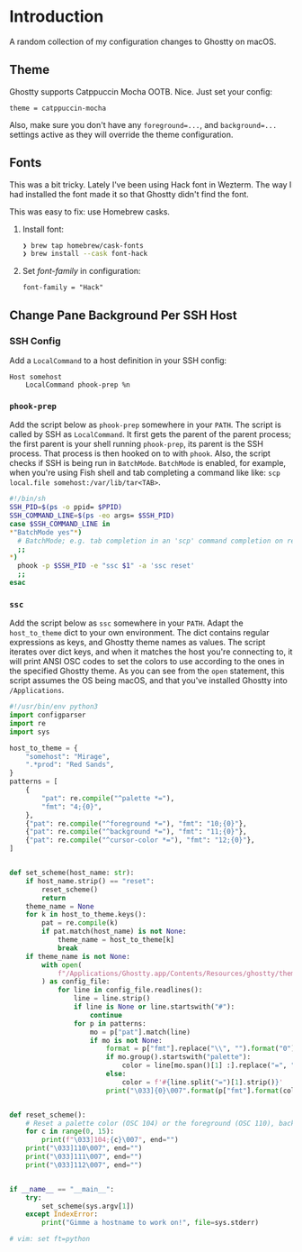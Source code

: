# Introduction
A random collection of my configuration changes to Ghostty on macOS.


## Theme
Ghostty supports Catppuccin Mocha OOTB. Nice. Just set your config:

```
theme = catppuccin-mocha
```

Also, make sure you don't have any `foreground=...`, and `background=...` settings active as they will override the theme configuration.

## Fonts
This was a bit tricky. Lately I've been using Hack font in Wezterm. The way I had installed the font made it so that Ghostty didn't find the font.

This was easy to fix: use Homebrew casks.

1. Install font:
    ```sh
    ❯ brew tap homebrew/cask-fonts
    ❯ brew install --cask font-hack
    ```
2. Set _font-family_ in configuration:
    ```
    font-family = "Hack"
    ```

## Change Pane Background Per SSH Host

### SSH Config
Add a `LocalCommand` to a host definition in your SSH config:
```
Host somehost
    LocalCommand phook-prep %n
```

### `phook-prep`
Add the script below as `phook-prep` somewhere in your `PATH`. The script is called by SSH as `LocalCommand`. It first gets the parent of the parent process; the first parent is your shell running `phook-prep`, its parent is the SSH process. That process is then hooked on to with `phook`. Also, the script checks if SSH is being run in `BatchMode`. `BatchMode` is enabled, for example, when you're using Fish shell and tab completing a command like like: `scp local.file somehost:/var/lib/tar<TAB>`.

```sh
#!/bin/sh
SSH_PID=$(ps -o ppid= $PPID)
SSH_COMMAND_LINE=$(ps -eo args= $SSH_PID)
case $SSH_COMMAND_LINE in
*"BatchMode yes"*)
  # BatchMode; e.g. tab completion in an 'scp' command completion on remote server
  ;;
*)
  phook -p $SSH_PID -e "ssc $1" -a 'ssc reset'
  ;;
esac
```

### `ssc`
Add the script below as `ssc` somewhere in your `PATH`. Adapt the `host_to_theme` dict to your own environment. The dict contains regular expressions as keys, and Ghostty theme names as values. The script iterates over dict keys, and when it matches the host you're connecting to, it will print ANSI OSC codes to set the colors to use according to the ones in the specified Ghostty theme. As you can see from the `open` statement, this script assumes the OS being macOS, and that you've installed Ghostty into `/Applications`.

```python
#!/usr/bin/env python3
import configparser
import re
import sys

host_to_theme = {
    "somehost": "Mirage",
    ".*prod": "Red Sands",
}
patterns = [
    {
        "pat": re.compile("^palette *="),
        "fmt": "4;{0}",
    },
    {"pat": re.compile("^foreground *="), "fmt": "10;{0}"},
    {"pat": re.compile("^background *="), "fmt": "11;{0}"},
    {"pat": re.compile("^cursor-color *="), "fmt": "12;{0}"},
]


def set_scheme(host_name: str):
    if host_name.strip() == "reset":
        reset_scheme()
        return
    theme_name = None
    for k in host_to_theme.keys():
        pat = re.compile(k)
        if pat.match(host_name) is not None:
            theme_name = host_to_theme[k]
            break
    if theme_name is not None:
        with open(
            f"/Applications/Ghostty.app/Contents/Resources/ghostty/themes/{theme_name}",
        ) as config_file:
            for line in config_file.readlines():
                line = line.strip()
                if line is None or line.startswith("#"):
                    continue
                for p in patterns:
                    mo = p["pat"].match(line)
                    if mo is not None:
                        format = p["fmt"].replace("\\", "").format("0")
                        if mo.group().startswith("palette"):
                            color = line[mo.span()[1] :].replace("=", ";").strip()
                        else:
                            color = f'#{line.split("=")[1].strip()}'
                        print("\033]{0}\007".format(p["fmt"].format(color)), end="")


def reset_scheme():
    # Reset a palette color (OSC 104) or the foreground (OSC 110), background (OSC 111), or cursor (OSC 112) color.
    for c in range(0, 15):
        print(f"\033]104;{c}\007", end="")
    print("\033]110\007", end="")
    print("\033]111\007", end="")
    print("\033]112\007", end="")


if __name__ == "__main__":
    try:
        set_scheme(sys.argv[1])
    except IndexError:
        print("Gimme a hostname to work on!", file=sys.stderr)

# vim: set ft=python
```
